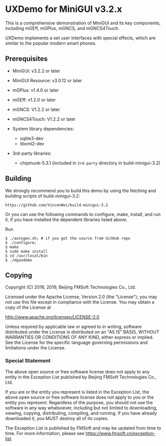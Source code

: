 # UXDemo for MiniGUI v3.2.x

This is a comprehensive demonstration of MiniGUI and its key components,
including mGEff, mGPlus, mGNCS, and mGNCS4Touch.

UXDemo implements a set user interfaces with special effects, which are
similar to the popular modern smart phones.

## Prerequisites

  * MiniGUI: v3.2.2 or later
  * MiniGUI Resource: v3.0.12 or later
  * mGPlus: v1.4.0 or later
  * mGEff: v1.2.0 or later
  * mGNCS: V1.2.2 or later
  * mGNCS4Touch: V1.2.2 or later

  * System library dependencies:
    * sqlite3-dev
    * libxml2-dev

  * 3rd-party libraries:
    * chipmunk-5.3.1 (included in `3rd-party` directory in build-minigui-3.2)

## Building

We strongly recommend you to build this demo by using the fetching and building
scripts of build-minigui-3.2:

    https://github.com/VincenWei/build-minigui-3.2

Or you can use the following commands to configure, make, install, and run it,
if you have installed the dependent libraries listed above.

Run

    $ ./autogen.sh; # if you got the source from GitHub repo
    $ ./configure;
    $ make
    $ sudo make install
    $ cd /usr/local/bin
    $ ./mguxdemo

## Copying

Copyright (C) 2018, 2019, Beijing FMSoft Technologies Co., Ltd.

Licensed under the Apache License, Version 2.0 (the "License");
you may not use this file except in compliance with the License.
You may obtain a copy of the License at

http://www.apache.org/licenses/LICENSE-2.0

Unless required by applicable law or agreed to in writing, software
distributed under the License is distributed on an "AS IS" BASIS,
WITHOUT WARRANTIES OR CONDITIONS OF ANY KIND, either express or implied.
See the License for the specific language governing permissions and
limitations under the License.

### Special Statement

The above open source or free software license does
not apply to any entity in the Exception List published by
Beijing FMSoft Technologies Co., Ltd.

If you are or the entity you represent is listed in the Exception List,
the above open source or free software license does not apply to you
or the entity you represent. Regardless of the purpose, you should not
use the software in any way whatsoever, including but not limited to
downloading, viewing, copying, distributing, compiling, and running.
If you have already downloaded it, you MUST destroy all of its copies.

The Exception List is published by FMSoft and may be updated
from time to time. For more information, please see
<https://www.fmsoft.cn/exception-list>.

